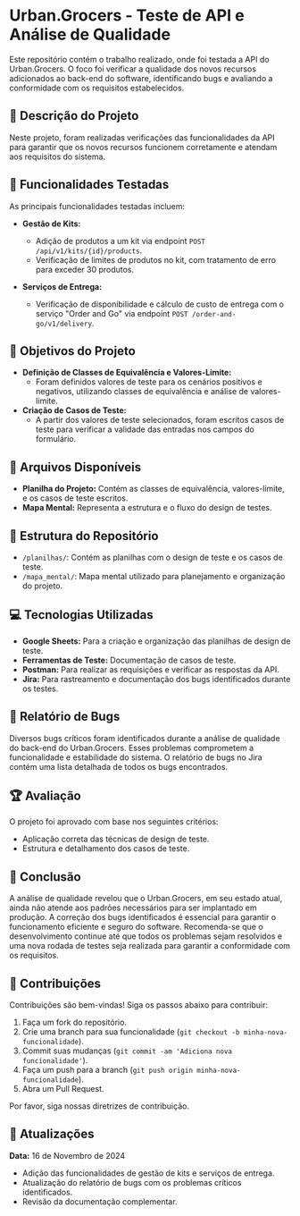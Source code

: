 # Urban.Grocers - Teste de API e Análise de Qualidade

Este repositório contém o trabalho realizado, onde foi testada a API do Urban.Grocers. O foco foi verificar a qualidade dos novos recursos adicionados ao back-end do software, identificando bugs e avaliando a conformidade com os requisitos estabelecidos.

## 📖 Descrição do Projeto

Neste projeto, foram realizadas verificações das funcionalidades da API para garantir que os novos recursos funcionem corretamente e atendam aos requisitos do sistema.

## 🚀 Funcionalidades Testadas

As principais funcionalidades testadas incluem:

- **Gestão de Kits:**
  - Adição de produtos a um kit via endpoint `POST /api/v1/kits/{id}/products`.
  - Verificação de limites de produtos no kit, com tratamento de erro para exceder 30 produtos.

- **Serviços de Entrega:**
  - Verificação de disponibilidade e cálculo de custo de entrega com o serviço "Order and Go" via endpoint `POST /order-and-go/v1/delivery`.

## 🎯 Objetivos do Projeto

- **Definição de Classes de Equivalência e Valores-Limite:**
  - Foram definidos valores de teste para os cenários positivos e negativos, utilizando classes de equivalência e análise de valores-limite.
- **Criação de Casos de Teste:**
  - A partir dos valores de teste selecionados, foram escritos casos de teste para verificar a validade das entradas nos campos do formulário.

## 📂 Arquivos Disponíveis

- **Planilha do Projeto:** Contém as classes de equivalência, valores-limite, e os casos de teste escritos.
- **Mapa Mental:** Representa a estrutura e o fluxo do design de testes.

## 📁 Estrutura do Repositório

- `/planilhas/`: Contém as planilhas com o design de teste e os casos de teste.
- `/mapa_mental/`: Mapa mental utilizado para planejamento e organização do projeto.

## 💻 Tecnologias Utilizadas

- **Google Sheets:** Para a criação e organização das planilhas de design de teste.
- **Ferramentas de Teste:** Documentação de casos de teste.
- **Postman:** Para realizar as requisições e verificar as respostas da API.
- **Jira:** Para rastreamento e documentação dos bugs identificados durante os testes.

## 🐛 Relatório de Bugs

Diversos bugs críticos foram identificados durante a análise de qualidade do back-end do Urban.Grocers. Esses problemas comprometem a funcionalidade e estabilidade do sistema. O relatório de bugs no Jira contém uma lista detalhada de todos os bugs encontrados.

## 🏆 Avaliação

O projeto foi aprovado com base nos seguintes critérios:

- Aplicação correta das técnicas de design de teste.
- Estrutura e detalhamento dos casos de teste.

## 🏁 Conclusão

A análise de qualidade revelou que o Urban.Grocers, em seu estado atual, ainda não atende aos padrões necessários para ser implantado em produção. A correção dos bugs identificados é essencial para garantir o funcionamento eficiente e seguro do software. Recomenda-se que o desenvolvimento continue até que todos os problemas sejam resolvidos e uma nova rodada de testes seja realizada para garantir a conformidade com os requisitos.

## 🤝 Contribuições

Contribuições são bem-vindas! Siga os passos abaixo para contribuir:

1. Faça um fork do repositório.
2. Crie uma branch para sua funcionalidade (`git checkout -b minha-nova-funcionalidade`).
3. Commit suas mudanças (`git commit -am 'Adiciona nova funcionalidade'`).
4. Faça um push para a branch (`git push origin minha-nova-funcionalidade`).
5. Abra um Pull Request.

Por favor, siga nossas diretrizes de contribuição.

## 📅 Atualizações

**Data:** 16 de Novembro de 2024
- Adição das funcionalidades de gestão de kits e serviços de entrega.
- Atualização do relatório de bugs com os problemas críticos identificados.
- Revisão da documentação complementar.
